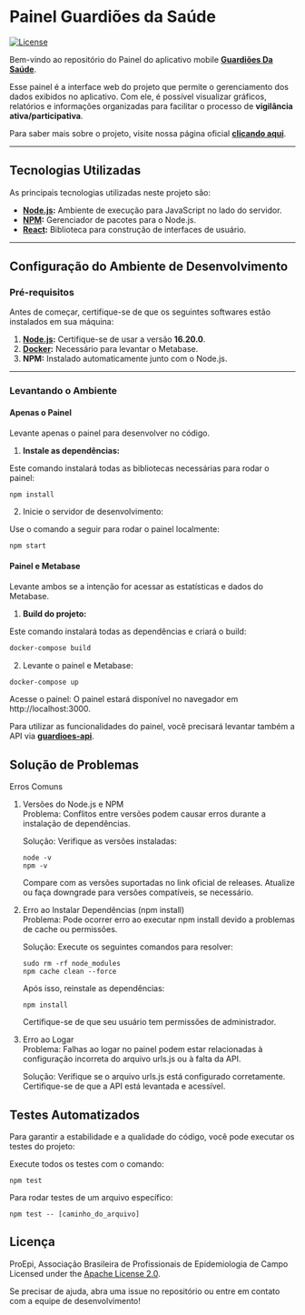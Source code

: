 # Painel Guardiões da Saúde

[![License](https://img.shields.io/badge/License-Apache%202.0-blue.svg)](https://opensource.org/licenses/Apache-2.0)

Bem-vindo ao repositório do Painel do aplicativo mobile **[Guardiões Da Saúde](https://github.com/proepidesenvolvimento/guardioes-app)**.

Esse painel é a interface web do projeto que permite o gerenciamento dos dados exibidos no aplicativo.
Com ele, é possível visualizar gráficos, relatórios e informações organizadas para facilitar o processo de **vigilância ativa/participativa**.

Para saber mais sobre o projeto, visite nossa página oficial **[clicando aqui](https://proepidesenvolvimento.github.io/guardioes-api/)**.

---

## Tecnologias Utilizadas

As principais tecnologias utilizadas neste projeto são:

- **[Node.js](https://nodejs.org/en/):** Ambiente de execução para JavaScript no lado do servidor.
- **[NPM](https://www.npmjs.com/):** Gerenciador de pacotes para o Node.js.
- **[React](https://pt-br.reactjs.org/):** Biblioteca para construção de interfaces de usuário.

---

## Configuração do Ambiente de Desenvolvimento

### Pré-requisitos

Antes de começar, certifique-se de que os seguintes softwares estão instalados em sua máquina:

1. **[Node.js](https://nodejs.org/en/):** Certifique-se de usar a versão **16.20.0**.
2. **[Docker](https://www.docker.com/):** Necessário para levantar o Metabase.
3. **NPM:** Instalado automaticamente junto com o Node.js.

---

### Levantando o Ambiente

#### Apenas o Painel

Levante apenas o painel para desenvolver no código.

1. **Instale as dependências:**

Este comando instalará todas as bibliotecas necessárias para rodar o painel:

```bash
npm install
```

2. Inicie o servidor de desenvolvimento:

Use o comando a seguir para rodar o painel localmente:

```
npm start
```

#### Painel e Metabase

Levante ambos se a intenção for acessar as estatísticas e dados do Metabase.

1. **Build do projeto:**

Este comando instalará todas as dependências e criará o build:

```bash
docker-compose build
```

2. Levante o painel e Metabase:

```bash
docker-compose up
```

Acesse o painel:
O painel estará disponível no navegador em http://localhost:3000.

Para utilizar as funcionalidades do painel, você precisará levantar também a API via **[guardioes-api](https://proepidesenvolvimento.github.io/guardioes-api/)**.

## Solução de Problemas

Erros Comuns

1. Versões do Node.js e NPM  
   Problema: Conflitos entre versões podem causar erros durante a instalação de dependências.

   Solução:
   Verifique as versões instaladas:

   ```
   node -v
   npm -v
   ```

   Compare com as versões suportadas no link oficial de releases.
   Atualize ou faça downgrade para versões compatíveis, se necessário.

2. Erro ao Instalar Dependências (npm install)  
   Problema: Pode ocorrer erro ao executar npm install devido a problemas de cache ou permissões.

   Solução: Execute os seguintes comandos para resolver:

   ```
   sudo rm -rf node_modules
   npm cache clean --force
   ```

   Após isso, reinstale as dependências:

   ```
   npm install
   ```

   Certifique-se de que seu usuário tem permissões de administrador.

3. Erro ao Logar  
   Problema: Falhas ao logar no painel podem estar relacionadas à configuração incorreta do arquivo urls.js ou à falta da API.

   Solução:
   Verifique se o arquivo urls.js está configurado corretamente.
   Certifique-se de que a API está levantada e acessível.

## Testes Automatizados

Para garantir a estabilidade e a qualidade do código, você pode executar os testes do projeto:

Execute todos os testes com o comando:

```
npm test
```

Para rodar testes de um arquivo específico:

```
npm test -- [caminho_do_arquivo]
```

## Licença

ProEpi, Associação Brasileira de Profissionais de Epidemiologia de Campo  
Licensed under the [Apache License 2.0](LICENSE.md).

Se precisar de ajuda, abra uma issue no repositório ou entre em contato com a equipe de desenvolvimento!
